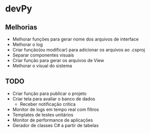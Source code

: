 # devPy

## Melhorias

- Melhorar funções para gerar nome dos arquivos de interface
- Melhorar o log
- Criar função(ou modificar) para adicionar os arquivos ao .csproj
- Separar componentes visuais
- Criar função para gerar os arquivos de View
- Melhorar o visual do sistema

## TODO
- Criar função para publicar o projeto
- Criar tela para avaliar o banco de dados
    - Receber notificação critica
- Monitor de logs em tempo real com filtros
- Templates de testes unitários
- Monitor de performance de aplicações
- Gerador de classes C# a partir de tabelas